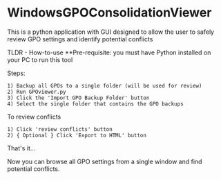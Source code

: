 # WindowsGPOConsolidationViewer
This is a python application with GUI designed to allow the user to safely review GPO settings and identify potential conflicts

TLDR - How-to-use
**Pre-requisite: you must have Python installed on your PC to run this tool
  
  Steps:
  
    1) Backup all GPOs to a single folder (will be used for review)
    2) Run GPOviewer.py
    3) Click the 'Import GPO Backup Folder' button
    4) Select the single folder that contains the GPO backups
  
  To review conflicts
    
    1) Click 'review conflicts' button
    2) { Optional } Click 'Export to HTML' button
  
  That's it...

Now you can browse all GPO settings from a single window and find potential conflicts.
